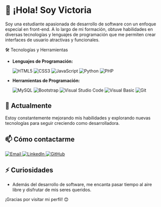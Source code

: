 # 👋 ¡Hola! Soy Victoria

Soy una estudiante apasionada de desarrollo de software con un enfoque especial en front-end. A lo largo de mi formación, obtuve habilidades en diversas tecnologías y lenguajes de programación que me permiten crear interfaces de usuario atractivas y funcionales.


🛠️ Tecnologías y Herramientas

- **Lenguajes de Programación:**

  ![HTML5](https://img.shields.io/badge/HTML5-E34F26?style=for-the-badge&logo=html5&logoColor=white)
  ![CSS3](https://img.shields.io/badge/CSS3-1572B6?style=for-the-badge&logo=css3&logoColor=white)
  ![JavaScript](https://img.shields.io/badge/JavaScript-F7DF1E?style=for-the-badge&logo=javascript&logoColor=black)
  ![Python](https://img.shields.io/badge/Python-3776AB?style=for-the-badge&logo=python&logoColor=white)
  ![PHP](https://img.shields.io/badge/PHP-777BB4?style=for-the-badge&logo=php&logoColor=white)

- **Herramientas de Programación:**

  ![MySQL](https://img.shields.io/badge/MySQL-4479A1?style=for-the-badge&logo=mysql&logoColor=white)
  ![Bootstrap](https://img.shields.io/badge/Bootstrap-563D7C?style=for-the-badge&logo=bootstrap&logoColor=white)
  ![Visual Studio Code](https://img.shields.io/badge/Visual_Studio_Code-007ACC?style=for-the-badge&logo=visual-studio-code&logoColor=white)
  ![Visual Basic](https://img.shields.io/badge/Visual_Basic-5C2D91?style=for-the-badge&logo=dotnet&logoColor=white)
  ![Git](https://img.shields.io/badge/Git-F05032?style=for-the-badge&logo=git&logoColor=white)

## 🌱 Actualmente 

Estoy constantemente mejorando mis habilidades y explorando nuevas tecnologías para seguir creciendo como desarrolladora.


## 📫 Cómo contactarme

<a href="https://mail.google.com/mail/u/0/?tab=rm&ogbl#inbox" target="_blank">
    <img src="https://img.shields.io/badge/Email-D14836?style=for-the-badge&logo=gmail&logoColor=white" alt="Email"/>
</a>
<a href="https://www.linkedin.com/in/victoria-chiappo-37865a161/in" target="_blank">
    <img src="https://img.shields.io/badge/LinkedIn-0A66C2?style=for-the-badge&logo=linkedin&logoColor=white" alt="LinkedIn"/>
</a>
<a href="https://github.com/VChiappo" target="_blank">
    <img src="https://img.shields.io/badge/GitHub-181717?style=for-the-badge&logo=github&logoColor=white" alt="GitHub"/>
</a>

## ⚡ Curiosidades

- Además del desarrollo de software, me encanta pasar tiempo al aire libre y disfrutar de mis seres queridos.

¡Gracias por visitar mi perfil! 😊

